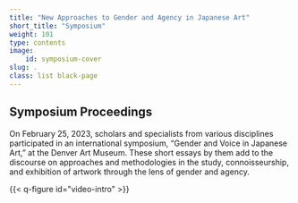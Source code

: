 ```yaml
---
title: "New Approaches to Gender and Agency in Japanese Art"
short_title: "Symposium"
weight: 101
type: contents
image: 
    id: symposium-cover
slug: .
class: list black-page
---
```


## Symposium Proceedings

On February 25, 2023, scholars and specialists from various disciplines participated in an international symposium, “Gender and Voice in Japanese Art,” at the Denver Art Museum. These short essays by them add to the discourse on approaches and methodologies in the study, connoisseurship, and exhibition of artwork through the lens of gender and agency.

{{< q-figure id="video-intro" >}}
